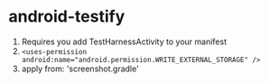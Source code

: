 # android-testify

1. Requires you add TestHarnessActivity to your manifest
2. `<uses-permission android:name="android.permission.WRITE_EXTERNAL_STORAGE" />`
3. apply from: 'screenshot.gradle'